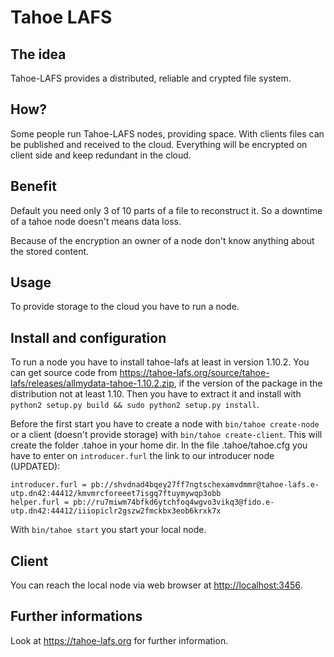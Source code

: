 # Tahoe LAFS

## The idea
Tahoe-LAFS provides a distributed, reliable and crypted file system.

## How?
Some people run Tahoe-LAFS nodes, providing space. With clients files can be published and received to the cloud. Everything will be encrypted on client side and keep redundant in the cloud.

## Benefit
Default you need only 3 of 10 parts of a file to reconstruct it. So a downtime of a tahoe node doesn't means data loss.

Because of the encryption an owner of a node don't know anything about the stored content.

## Usage
To provide storage to the cloud you have to run a node.

## Install and configuration
To run a node you have to install tahoe-lafs at least in version 1.10.2. You can get source code from https://tahoe-lafs.org/source/tahoe-lafs/releases/allmydata-tahoe-1.10.2.zip, if the version of the package in the distribution not at least 1.10. Then you have to extract it and install with `python2 setup.py build && sudo python2 setup.py install`.

Before the first start you have to create a node with `bin/tahoe create-node` or a client (doesn't provide storage) with `bin/tahoe create-client`. This will create the folder .tahoe in your home dir. In the file .tahoe/tahoe.cfg you have to enter on `introducer.furl` the link to our introducer node (UPDATED):

````
introducer.furl = pb://shvdnad4bqey27ff7ngtschexamvdmmr@tahoe-lafs.e-utp.dn42:44412/kmvmrcforeeet7isgq7ftuymywqp3obb
helper.furl = pb://ru7miwm74bfkd6ytchfoq4wgvo3vikq3@fido.e-utp.dn42:44412/iiiopiclr2gszw2fmckbx3eob6krxk7x
````

With `bin/tahoe start` you start your local node.

## Client
You can reach the local node via web browser at [http://localhost:3456](http://localhost:3456).

## Further informations
Look at https://tahoe-lafs.org for further information.
